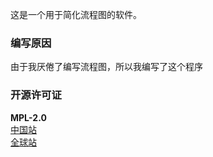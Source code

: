 这是一个用于简化流程图的软件。
### 编写原因
由于我厌倦了编写流程图，所以我编写了这个程序
### 开源许可证
**MPL-2.0**  
[中国站](https://gitee.com/Mryan2005/noncode/blob/main/LICENSE)  
[全球站](https://gitee.com/Mryan2005/noncode/blob/main/LICENSE)